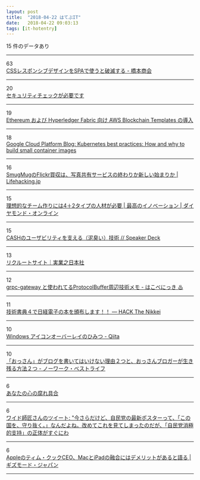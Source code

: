 ```yaml
---
layout: post
title:  "2018-04-22 はてぶIT"
date:   2018-04-22 09:03:13
tags: [it-hotentry]
---
```

15 件のデータあり

<hr><div class="row">
<div class="col-1"><span class="badge badge-pill badge-success h2">63</span></div>
<div class="col-11"><a href='https://scrapbox.io/shokai/CSS%E3%83%AC%E3%82%B9%E3%83%9D%E3%83%B3%E3%82%B7%E3%83%96%E3%83%87%E3%82%B6%E3%82%A4%E3%83%B3%E3%82%92SPA%E3%81%A7%E4%BD%BF%E3%81%86%E3%81%A8%E7%A0%B4%E6%BB%85%E3%81%99%E3%82%8B' target='_blank'>CSSレスポンシブデザインをSPAで使うと破滅する - 橋本商会</a></div>
</div>
<hr>
<div class="row">
<div class="col-1"><span class="badge badge-pill badge-success h2">20</span></div>
<div class="col-11"><a href='https://www.facebook.com/Facebook-HQ-166793820034304/' target='_blank'>セキュリティチェックが必要です</a></div>
</div>
<hr>
<div class="row">
<div class="col-1"><span class="badge badge-pill badge-success h2">19</span></div>
<div class="col-11"><a href='https://aws.amazon.com/jp/about-aws/whats-new/2018/04/introducing-aws-blockchain-templates/' target='_blank'>Ethereum および Hyperledger Fabric 向け AWS Blockchain Templates の導入</a></div>
</div>
<hr>
<div class="row">
<div class="col-1"><span class="badge badge-pill badge-success h2">18</span></div>
<div class="col-11"><a href='https://cloudplatform.googleblog.com/2018/04/Kubernetes-best-practices-how-and-why-to-build-small-container-images.html' target='_blank'>Google Cloud Platform Blog: Kubernetes best practices: How and why to build small container images</a></div>
</div>
<hr>
<div class="row">
<div class="col-1"><span class="badge badge-pill badge-success h2">16</span></div>
<div class="col-11"><a href='https://lifehacking.jp/2018/04/smugmug-flickr/' target='_blank'>SmugMugのFlickr買収は、写真共有サービスの終わりか新しい始まりか | Lifehacking.jp</a></div>
</div>
<hr>
<div class="row">
<div class="col-1"><span class="badge badge-pill badge-success h2">15</span></div>
<div class="col-11"><a href='http://diamond.jp/articles/-/164676' target='_blank'>理想的なチーム作りには4＋2タイプの人材が必要 | 最高のイノベーション | ダイヤモンド・オンライン</a></div>
</div>
<hr>
<div class="row">
<div class="col-1"><span class="badge badge-pill badge-success h2">15</span></div>
<div class="col-11"><a href='https://speakerdeck.com/kmagai/cashfalseyusahiriteiwozhi-eru-ni-chou-i-ji-shu' target='_blank'>CASHのユーザビリティを支える（泥臭い）技術 // Speaker Deck</a></div>
</div>
<hr>
<div class="row">
<div class="col-1"><span class="badge badge-pill badge-success h2">13</span></div>
<div class="col-11"><a href='http://www.j-n.co.jp/recruit/' target='_blank'>リクルートサイト｜実業之日本社</a></div>
</div>
<hr>
<div class="row">
<div class="col-1"><span class="badge badge-pill badge-success h2">12</span></div>
<div class="col-11"><a href='https://hakobe932.hatenablog.com/entry/2018/04/22/003000' target='_blank'>grpc-gateway と使われてるProtocolBuffer周辺技術メモ - はこべにっき ♨</a></div>
</div>
<hr>
<div class="row">
<div class="col-1"><span class="badge badge-pill badge-success h2">11</span></div>
<div class="col-11"><a href='https://hack.nikkei.com/blog/tech_book_fest04/' target='_blank'>技術書典４で日経電子の本を頒布します！！ — HACK The Nikkei</a></div>
</div>
<hr>
<div class="row">
<div class="col-1"><span class="badge badge-pill badge-success h2">10</span></div>
<div class="col-11"><a href='https://qiita.com/Wurly/items/4f3fcbdfda0d213c4ad9' target='_blank'>Windows アイコンオーバーレイのひみつ - Qiita</a></div>
</div>
<hr>
<div class="row">
<div class="col-1"><span class="badge badge-pill badge-success h2">10</span></div>
<div class="col-11"><a href='http://www.matome-pro.com/entry/ossan-blog' target='_blank'>「おっさん」がブログを書いてはいけない理由２つと、おっさんブロガーが生き残る方法２つ - ノーワーク・ベストライフ</a></div>
</div>
<hr>
<div class="row">
<div class="col-1"><span class="badge badge-pill badge-success h2">6</span></div>
<div class="col-11"><a href='https://shindanmaker.com/788620' target='_blank'>あなたの心の腐れ具合</a></div>
</div>
<hr>
<div class="row">
<div class="col-1"><span class="badge badge-pill badge-success h2">6</span></div>
<div class="col-11"><a href='http://twitter.com/feedback515/status/987161331731066880' target='_blank'>ワイド師匠さんのツイート: "今さらだけど、自民党の最新ポスターって、「この国を、守り抜く。」なんだよね。改めてこれを見てしまったのだが、「自民党消極的支持」の正体がすぐにわ</a></div>
</div>
<hr>
<div class="row">
<div class="col-1"><span class="badge badge-pill badge-success h2">6</span></div>
<div class="col-11"><a href='https://www.gizmodo.jp/2018/04/tim-said-ipadmac.html' target='_blank'>Appleのティム・クックCEO、MacとiPadの融合にはデメリットがあると語る | ギズモード・ジャパン</a></div>
</div>
<hr>
